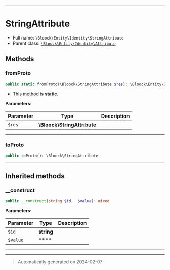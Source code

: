 ***

# StringAttribute





* Full name: `\Bloock\Entity\Identity\StringAttribute`
* Parent class: [`\Bloock\Entity\Identity\Attribute`](./Attribute.md)




## Methods


### fromProto



```php
public static fromProto(\Bloock\StringAttribute $res): \Bloock\Entity\Identity\StringAttribute
```



* This method is **static**.




**Parameters:**

| Parameter | Type | Description |
|-----------|------|-------------|
| `$res` | **\Bloock\StringAttribute** |  |





***

### toProto



```php
public toProto(): \Bloock\StringAttribute
```












***


## Inherited methods


### __construct



```php
public __construct(string $id,  $value): mixed
```








**Parameters:**

| Parameter | Type | Description |
|-----------|------|-------------|
| `$id` | **string** |  |
| `$value` | **** |  |





***


***
> Automatically generated on 2024-02-07
